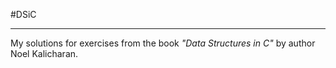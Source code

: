 #DSiC

---

My solutions for exercises from the book *"Data Structures in C"* by author Noel Kalicharan.

